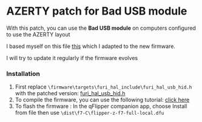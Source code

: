 # AZERTY patch for Bad USB module

With this patch, you can use the **Bad USB module** on computers configured to use the AZERTY layout

I based myself on this file [this](https://github.com/Log-s/flipperzero-contributions) which I adapted to the new firmware.

I will try to update it regularly if the firmware evolves

### Installation
1. First replace `\firmware\targets\furi_hal_include\furi_hal_usb_hid.h` with the patched version: [furi_hal_usb_hid.h](furi_hal_usb_hid.h)
2. To compile the firmware, you can use the following tutorial: [click here](https://github.com/Eng1n33r/flipperzero-firmware/blob/dev/documentation/HowToBuild.md)
3. To flash the firmware : In the qFlipper companion app, choose Install from file then use `\dist\f7-C\flipper-z-f7-full-local.dfu`
